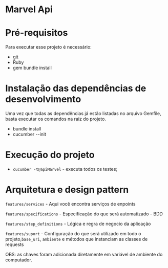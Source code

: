 # Marvel Api

# Pré-requisitos
Para executar esse projeto é necessário:

- git
- Ruby
- gem bundle install

# Instalação das dependências de desenvolvimento
Uma vez que todas as dependências já estão listadas no arquivo Gemfile, basta executar os comandos na raiz do projeto.

- bundle install
- cucumber --init

# Execução do projeto
- `cucumber -t@apiMarvel` - executa todos os testes;

# Arquitetura e design pattern

`features/services` - Aqui você encontra serviços de enpoints

`features/specifications` - Especificação do que será automatizado - BDD

`features/step_definitions` - Lógica e regra de negocio da aplicação

`features/suport` - Configuração do que será utilizado em todo o projeto,`base_uri`, `ambiente` e métodos que instanciam as classes de requests

OBS: as chaves foram adicionada diretamente em variável de ambiente do computador.
